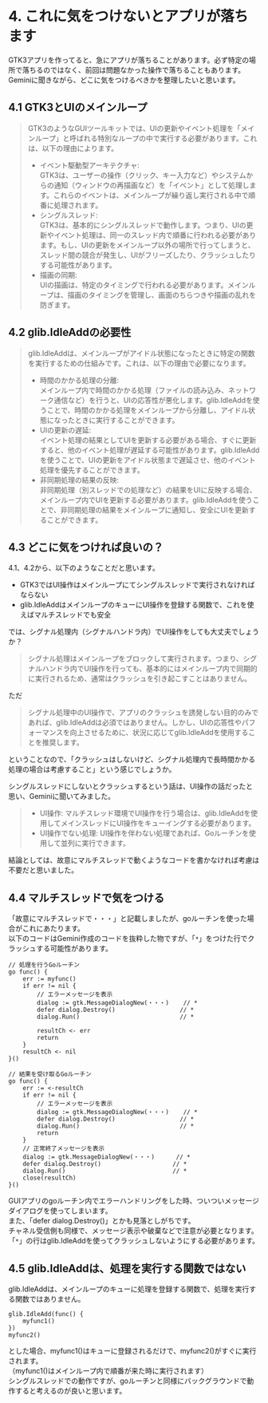 # 4. これに気をつけないとアプリが落ちます
GTK3アプリを作ってると、急にアプリが落ちることがあります。必ず特定の場所で落ちるのではなく、前回は問題なかった操作で落ちることもあります。  
Geminiに聞きながら、どこに気をつけるべきかを整理したいと思います。

## 4.1 GTK3とUIのメインループ
> GTK3のようなGUIツールキットでは、UIの更新やイベント処理を「メインループ」と呼ばれる特別なループの中で実行する必要があります。これは、以下の理由によります。  
> - イベント駆動型アーキテクチャ:  
>   GTK3は、ユーザーの操作（クリック、キー入力など）やシステムからの通知（ウィンドウの再描画など）を「イベント」として処理します。これらのイベントは、メインループが繰り返し実行される中で順番に処理されます。
> - シングルスレッド:  
>   GTK3は、基本的にシングルスレッドで動作します。つまり、UIの更新やイベント処理は、同一のスレッド内で順番に行われる必要があります。もし、UIの更新をメインループ以外の場所で行ってしまうと、スレッド間の競合が発生し、UIがフリーズしたり、クラッシュしたりする可能性があります。
> - 描画の同期:  
>   UIの描画は、特定のタイミングで行われる必要があります。メインループは、描画のタイミングを管理し、画面のちらつきや描画の乱れを防ぎます。

## 4.2 glib.IdleAddの必要性
> glib.IdleAddは、メインループがアイドル状態になったときに特定の関数を実行するための仕組みです。これは、以下の理由で必要になります。
> 
> - 時間のかかる処理の分離:  
>   メインループ内で時間のかかる処理（ファイルの読み込み、ネットワーク通信など）を行うと、UIの応答性が悪化します。glib.IdleAddを使うことで、時間のかかる処理をメインループから分離し、アイドル状態になったときに実行することができます。
> - UIの更新の遅延:  
>   イベント処理の結果としてUIを更新する必要がある場合、すぐに更新すると、他のイベント処理が遅延する可能性があります。glib.IdleAddを使うことで、UIの更新をアイドル状態まで遅延させ、他のイベント処理を優先することができます。
> - 非同期処理の結果の反映:  
>   非同期処理（別スレッドでの処理など）の結果をUIに反映する場合、メインループ内でUIを更新する必要があります。glib.IdleAddを使うことで、非同期処理の結果をメインループに通知し、安全にUIを更新することができます。

## 4.3 どこに気をつければ良いの？
4.1、4.2から、以下のようなことだと思います。
- GTK3ではUI操作はメインループにてシングルスレッドで実行されなければならない
- glib.IdleAddはメインループのキューにUI操作を登録する関数で、これを使えばマルチスレッドでも安全

では、シグナル処理内（シグナルハンドラ内）でUI操作をしても大丈夫でしょうか？  
> シグナル処理はメインループをブロックして実行されます。つまり、シグナルハンドラ内でUI操作を行っても、基本的にはメインループ内で同期的に実行されるため、通常はクラッシュを引き起こすことはありません。

ただ  

> シグナル処理中のUI操作で、アプリのクラッシュを誘発しない目的のみであれば、glib.IdleAddは必須ではありません。しかし、UIの応答性やパフォーマンスを向上させるために、状況に応じてglib.IdleAddを使用することを推奨します。

ということなので、「クラッシュはしないけど、シグナル処理内で長時間かかる処理の場合は考慮すること」という感じでしょうか。  

シングルスレッドにしないとクラッシュするという話は、UI操作の話だったと思い、Geminiに聞いてみました。
> - UI操作:
>   マルチスレッド環境でUI操作を行う場合は、glib.IdleAddを使用してメインスレッドにUI操作をキューイングする必要があります。
> - UI操作でない処理:
>   UI操作を伴わない処理であれば、Goルーチンを使用して並列に実行できます。

結論としては、故意にマルチスレッドで動くようなコードを書かなければ考慮は不要だと思いました。

## 4.4 マルチスレッドで気をつける
「故意にマルチスレッドで・・・」と記載しましたが、goルーチンを使った場合がこれにあたります。  
以下のコードはGemini作成のコードを抜粋した物ですが、「`*`」をつけた行でクラッシュする可能性があります。  

```
// 処理を行うGoルーチン
go func() {
	err := myfunc()
	if err != nil {
		// エラーメッセージを表示
		dialog := gtk.MessageDialogNew(・・・)    // *
		defer dialog.Destroy()                  // *
		dialog.Run()                            // *

		resultCh <- err
		return
	}
	resultCh <- nil
}()

// 結果を受け取るGoルーチン
go func() {
	err := <-resultCh
	if err != nil {
		// エラーメッセージを表示
		dialog := gtk.MessageDialogNew(・・・)    // *
		defer dialog.Destroy()                  // *
		dialog.Run()                            // *
		return
	}
	// 正常終了メッセージを表示
	dialog := gtk.MessageDialogNew(・・・)      // *
	defer dialog.Destroy()                    // *
	dialog.Run()                              // *
	close(resultCh)
}()
```

GUIアプリのgoルーチン内でエラーハンドリングをした時、ついついメッセージダイアログを使ってしまいます。  
また、「defer dialog.Destroy()」とかも見落としがちです。  
チャネル受信側も同様で、メッセージ表示や破棄などで注意が必要となります。  
「`*`」の行はglib.IdleAddを使ってクラッシュしないようにする必要があります。  

## 4.5 glib.IdleAddは、処理を実行する関数ではない
glib.IdleAddは、メインループのキューに処理を登録する関数で、処理を実行する関数ではありません。

```
glib.IdleAdd(func() {
	myfunc1()
})
myfunc2()
```

とした場合、myfunc1()はキューに登録されるだけで、myfunc2()がすぐに実行されます。  
（myfunc1()はメインループ内で順番が来た時に実行されます）  
シングルスレッドでの動作ですが、goルーチンと同様にバックグラウンドで動作すると考えるのが良いと思います。  

